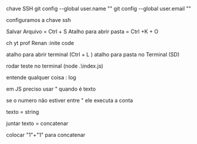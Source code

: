 chave SSH 
git config --global user.name "<nome>"
git config --global user.email "<email>"

configuramos a chave ssh

Salvar Arquivo = Ctrl + S
Atalho para abrir pasta  = Ctrl +K + O

ch yt prof Renan :inite code 

atalho para abrir terminal (Ctrl + L )
atalho para pasta no Terminal (SD)

rodar teste no terminal (node .\index.js)

entende qualquer coisa : log

em JS preciso usar " quando é texto


se o numero não estiver entre " ele executa a conta

texto = string

juntar texto = concatenar

colocar "1"+"1" para concatenar


